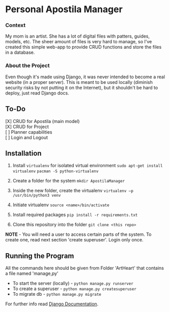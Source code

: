 # Personal Apostila Manager

### Context
My mom is an artist. She has a lot of digital files with patters, guides, models, etc. The sheer amount of files is very hard to manage, so I've created this simple web-app to provide CRUD functions and store the files in a database.

### About the Project
Even though it's made using Django, it was never intended to become a real website (in a proper server). This is meant to be used locally (diminish security risks by not putting it on the Internet), but it shouldn't be hard to deploy, just read Django docs.

## To-Do
[X] CRUD for Apostila (main model)    
[X] CRUD for Project     
[ ] Planner capabilities    
[ ] Login and Logout

## Installation
1. Install `virtualenv` for isolated virtual environment
    `sudo apt-get install virtualenv` 
    `pacman -S python-virtualenv`

2. Create a folder for the system
    `mkdir ApostilaManager`

3. Inside the new folder, create the virtualenv
    `virtualenv –p /usr/bin/python3 venv`

4. Initiate virtualenv 
    `source <name>/bin/activate` 

5. Install required packages
    `pip install -r requirements.txt` 

6. Clone this repository into the folder
    `git clone <this repo>` 

**NOTE** - You will need a user to access certain parts of the system. To create one,
read next section 'create superuser'. Login only once.

## Running the Program
All the commands here should be given from Folder 'ArtHeart' that contains a file named 'manage,py'
- To start the server (locally) - `python manage.py runserver`
- To create a superuser - `python manage.py createsuperuser`
- To migrate db - `python manage.py migrate`

For further info read [Django Documentation](https://docs.djangoproject.com/pt-br/2.0/).

